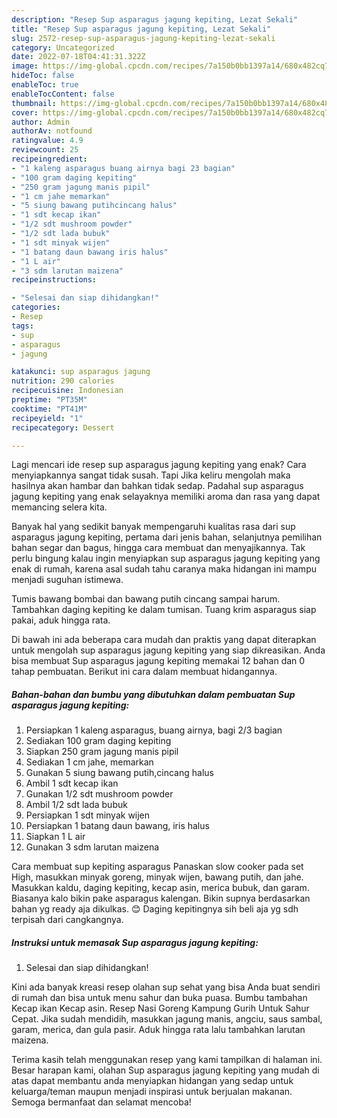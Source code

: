 ```yaml
---
description: "Resep Sup asparagus jagung kepiting, Lezat Sekali"
title: "Resep Sup asparagus jagung kepiting, Lezat Sekali"
slug: 2572-resep-sup-asparagus-jagung-kepiting-lezat-sekali
category: Uncategorized
date: 2022-07-18T04:41:31.322Z
image: https://img-global.cpcdn.com/recipes/7a150b0bb1397a14/680x482cq70/sup-asparagus-jagung-kepiting-foto-resep-utama.jpg
hideToc: false
enableToc: true
enableTocContent: false
thumbnail: https://img-global.cpcdn.com/recipes/7a150b0bb1397a14/680x482cq70/sup-asparagus-jagung-kepiting-foto-resep-utama.jpg
cover: https://img-global.cpcdn.com/recipes/7a150b0bb1397a14/680x482cq70/sup-asparagus-jagung-kepiting-foto-resep-utama.jpg
author: Admin
authorAv: notfound
ratingvalue: 4.9
reviewcount: 25
recipeingredient:
- "1 kaleng asparagus buang airnya bagi 23 bagian"
- "100 gram daging kepiting"
- "250 gram jagung manis pipil"
- "1 cm jahe memarkan"
- "5 siung bawang putihcincang halus"
- "1 sdt kecap ikan"
- "1/2 sdt mushroom powder"
- "1/2 sdt lada bubuk"
- "1 sdt minyak wijen"
- "1 batang daun bawang iris halus"
- "1 L air"
- "3 sdm larutan maizena"
recipeinstructions:

- "Selesai dan siap dihidangkan!"
categories:
- Resep
tags:
- sup
- asparagus
- jagung

katakunci: sup asparagus jagung 
nutrition: 290 calories
recipecuisine: Indonesian
preptime: "PT35M"
cooktime: "PT41M"
recipeyield: "1"
recipecategory: Dessert

---
```



Lagi mencari ide resep sup asparagus jagung kepiting yang enak? Cara menyiapkannya sangat tidak susah. Tapi Jika keliru mengolah maka hasilnya akan hambar dan bahkan tidak sedap. Padahal sup asparagus jagung kepiting yang enak selayaknya memiliki aroma dan rasa yang dapat memancing selera kita.


Banyak hal yang sedikit banyak mempengaruhi kualitas rasa dari sup asparagus jagung kepiting, pertama dari jenis bahan, selanjutnya pemilihan bahan segar dan bagus, hingga cara membuat dan menyajikannya. Tak perlu bingung kalau ingin menyiapkan sup asparagus jagung kepiting yang enak di rumah, karena asal sudah tahu caranya maka hidangan ini mampu menjadi suguhan istimewa.

Tumis bawang bombai dan bawang putih cincang sampai harum. Tambahkan daging kepiting ke dalam tumisan. Tuang krim asparagus siap pakai, aduk hingga rata.


Di bawah ini ada beberapa cara mudah dan praktis yang dapat diterapkan untuk mengolah sup asparagus jagung kepiting yang siap dikreasikan. Anda bisa membuat Sup asparagus jagung kepiting memakai 12 bahan dan 0 tahap pembuatan. Berikut ini cara dalam membuat hidangannya.

<!--inarticleads1-->

##### Bahan-bahan dan bumbu yang dibutuhkan dalam pembuatan Sup asparagus jagung kepiting:

1. Persiapkan 1 kaleng asparagus, buang airnya, bagi 2/3 bagian
1. Sediakan 100 gram daging kepiting
1. Siapkan 250 gram jagung manis pipil
1. Sediakan 1 cm jahe, memarkan
1. Gunakan 5 siung bawang putih,cincang halus
1. Ambil 1 sdt kecap ikan
1. Gunakan 1/2 sdt mushroom powder
1. Ambil 1/2 sdt lada bubuk
1. Persiapkan 1 sdt minyak wijen
1. Persiapkan 1 batang daun bawang, iris halus
1. Siapkan 1 L air
1. Gunakan 3 sdm larutan maizena


Cara membuat sup kepiting asparagus Panaskan slow cooker pada set High, masukkan minyak goreng, minyak wijen, bawang putih, dan jahe. Masukkan kaldu, daging kepiting, kecap asin, merica bubuk, dan garam. Biasanya kalo bikin pake asparagus kalengan. Bikin supnya berdasarkan bahan yg ready aja dikulkas. 😊 Daging kepitingnya sih beli aja yg sdh terpisah dari cangkangnya. 

<!--inarticleads2-->

##### Instruksi untuk memasak Sup asparagus jagung kepiting:


1. Selesai dan siap dihidangkan!

Kini ada banyak kreasi resep olahan sup sehat yang bisa Anda buat sendiri di rumah dan bisa untuk menu sahur dan buka puasa. Bumbu tambahan Kecap ikan Kecap asin. Resep Nasi Goreng Kampung Gurih Untuk Sahur Cepat. Jika sudah mendidih, masukkan jagung manis, angciu, saus sambal, garam, merica, dan gula pasir. Aduk hingga rata lalu tambahkan larutan maizena. 

Terima kasih telah menggunakan resep yang kami tampilkan di halaman ini. Besar harapan kami, olahan Sup asparagus jagung kepiting yang mudah di atas dapat membantu anda menyiapkan hidangan yang sedap untuk keluarga/teman maupun menjadi inspirasi untuk berjualan makanan. Semoga bermanfaat dan selamat mencoba!
